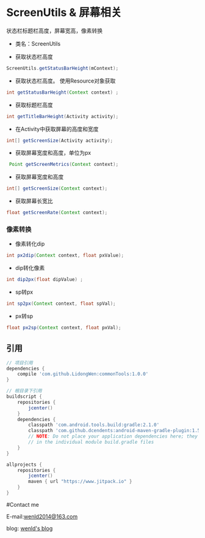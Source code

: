 # ScreenUtils & 屏幕相关
状态栏标题栏高度，屏幕宽高，像素转换
- 类名：ScreenUtils

- 获取状态栏高度
```java
ScreenUtils.getStatusBarHeight(mContext);
```
-  获取状态栏高度。 使用Resource对象获取
```java
int getStatusBarHeight(Context context) ;
```
- 获取标题栏高度
```java
int getTitleBarHeight(Activity activity);
```
- 在Activity中获取屏幕的高度和宽度
```java
int[] getScreenSize(Activity activity);
```
- 获取屏幕宽度和高度，单位为px
```java
 Point getScreenMetrics(Context context);
```
- 获取屏幕宽度和高度
```java
int[] getScreenSize(Context context);
```
- 获取屏幕长宽比
```java
float getScreenRate(Context context);
```

### 像素转换
- 像素转化dip
```java
int px2dip(Context context, float pxValue);
```
- dip转化像素
```java
int dip2px(float dipValue) ;
```
- sp转px
```java
int sp2px(Context context, float spVal);
```
- px转sp
```java
float px2sp(Context context, float pxVal);
```


## 引用
```groovy
// 项目引用
dependencies {
    compile 'com.github.LidongWen:commonTools:1.0.0'
}

// 根目录下引用
buildscript {
    repositories {
        jcenter()
    }
    dependencies {
        classpath 'com.android.tools.build:gradle:2.1.0'
        classpath 'com.github.dcendents:android-maven-gradle-plugin:1.5'
        // NOTE: Do not place your application dependencies here; they belong
        // in the individual module build.gradle files
    }
}

allprojects {
    repositories {
        jcenter()
        maven { url "https://www.jitpack.io" }
    }
}
```

#Contact me

E-mail:wenld2014@163.com

blog: [wenld's blog](http://blog.csdn.net/sinat_15877283)
